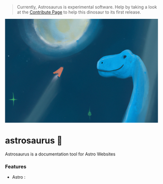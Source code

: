 > Currently, Astrosaurus is experimental software. Help by taking a look at the [Contribute Page](https://astrosaurus.pages.dev/docs/contribute) to
> help this dinosaur to its first release.

![Astrosaurus looking at astro](./www/public/astrosaurus.png)

# astrosaurus 🦕

Astrosaurus is a documentation tool for Astro Websites

### Features

- Astro :
